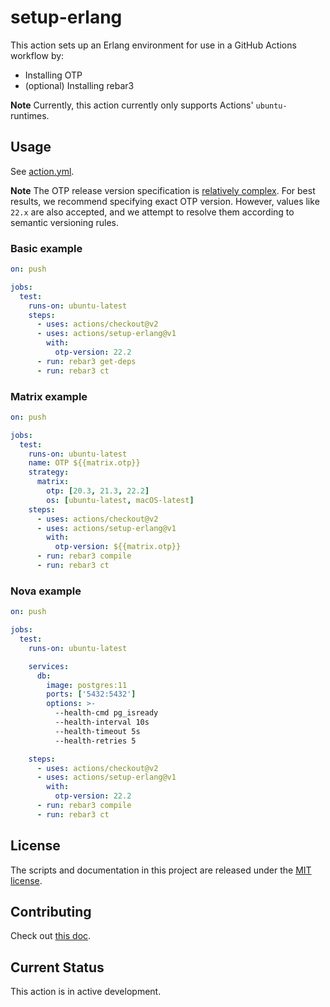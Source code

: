 # setup-erlang

This action sets up an Erlang environment for use in a GitHub Actions
workflow by:

- Installing OTP
- (optional) Installing rebar3

**Note** Currently, this action currently only supports Actions' `ubuntu-` runtimes.

## Usage

See [action.yml](action.yml).

**Note** The OTP release version specification is [relatively
complex](http://erlang.org/doc/system_principles/versions.html#version-scheme).
For best results, we recommend specifying exact OTP version.
However, values like `22.x` are also accepted, and we attempt to resolve them
according to semantic versioning rules.

### Basic example

```yaml
on: push

jobs:
  test:
    runs-on: ubuntu-latest
    steps:
      - uses: actions/checkout@v2
      - uses: actions/setup-erlang@v1
        with:
          otp-version: 22.2
      - run: rebar3 get-deps
      - run: rebar3 ct
```

### Matrix example

```yaml
on: push

jobs:
  test:
    runs-on: ubuntu-latest
    name: OTP ${{matrix.otp}}
    strategy:
      matrix:
        otp: [20.3, 21.3, 22.2]
        os: [ubuntu-latest, macOS-latest]
    steps:
      - uses: actions/checkout@v2
      - uses: actions/setup-erlang@v1
        with:
          otp-version: ${{matrix.otp}}
      - run: rebar3 compile
      - run: rebar3 ct
```

### Nova example

```yaml
on: push

jobs:
  test:
    runs-on: ubuntu-latest

    services:
      db:
        image: postgres:11
        ports: ['5432:5432']
        options: >-
          --health-cmd pg_isready
          --health-interval 10s
          --health-timeout 5s
          --health-retries 5

    steps:
      - uses: actions/checkout@v2
      - uses: actions/setup-erlang@v1
        with:
          otp-version: 22.2
      - run: rebar3 compile
      - run: rebar3 ct
```

## License

The scripts and documentation in this project are released under the [MIT license](LICENSE.md).

## Contributing

Check out [this doc](CONTRIBUTING.md).

## Current Status

This action is in active development.
